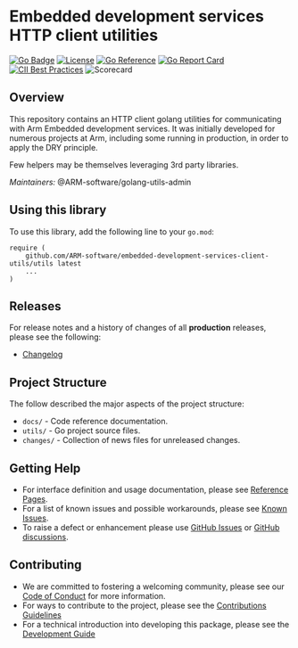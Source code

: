 <!--
Copyright (C) 2020-2025 Arm Limited or its affiliates and Contributors. All rights reserved.
SPDX-License-Identifier: Apache-2.0
-->
# Embedded development services HTTP client utilities

[![Go Badge](https://img.shields.io/badge/go-v1.24.6-blue)](https://golang.org/)
[![License](https://img.shields.io/badge/License-Apache%202.0-blue.svg)](https://opensource.org/licenses/Apache-2.0)
[![Go Reference](https://pkg.go.dev/badge/github.com/ARM-software/embedded-development-services-client-utils/utils.svg)](https://pkg.go.dev/github.com/ARM-software/embedded-development-services-client-utils/utils)
[![Go Report Card](https://goreportcard.com/badge/github.com/ARM-software/embedded-development-services-client-utils/utils)](https://goreportcard.com/report/github.com/ARM-software/embedded-development-services-client-utils/utils)
[![CII Best Practices](https://bestpractices.coreinfrastructure.org/projects/9086/badge)](https://bestpractices.coreinfrastructure.org/projects/9086)
![Scorecard](https://img.shields.io/ossf-scorecard/github.com/ARM-software/embedded-development-services-client-utils?label=openssf%20scorecard&style=flat)

## Overview
 
This repository contains an HTTP client golang utilities for communicating with Arm Embedded development services. It was initially developed for numerous projects at Arm, including some running in production, in order to apply the DRY principle.

Few helpers may be themselves leveraging 3rd party libraries.

*Maintainers:* @ARM-software/golang-utils-admin
 
## Using this library

To use this library, add the following line to your `go.mod`:
```
require (
    github.com/ARM-software/embedded-development-services-client-utils/utils latest
    ...
)
```


## Releases

For release notes and a history of changes of all **production** releases, please see the following:

- [Changelog](CHANGELOG.md)

## Project Structure

The follow described the major aspects of the project structure:

- `docs/` - Code reference documentation.
- `utils/` - Go project source files.
- `changes/` - Collection of news files for unreleased changes.


## Getting Help

- For interface definition and usage documentation, please see [Reference Pages](https://pkg.go.dev/github.com/ARM-software/embedded-development-services-client-utils/utils).
- For a list of known issues and possible workarounds, please see [Known Issues](KNOWN_ISSUES.md).
- To raise a defect or enhancement please use [GitHub Issues](https://github.com/ARM-software/embedded-development-services-client-utils/issues) or [GitHub discussions](https://github.com/ARM-software/embedded-development-services-client-utils/discussions).

## Contributing

- We are committed to fostering a welcoming community, please see our
  [Code of Conduct](CODE_OF_CONDUCT.md) for more information.
- For ways to contribute to the project, please see the [Contributions Guidelines](CONTRIBUTING.md)
- For a technical introduction into developing this package, please see the [Development Guide](DEVELOPMENT.md)
